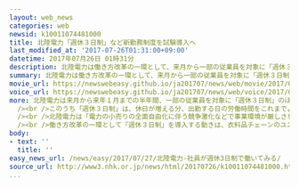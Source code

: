 ```yaml
---
layout: web_news
categories: web
newsid: k10011074481000
title: 北陸電力「週休３日制」など新勤務制度を試験導入へ
last_modified_at: '2017-07-26T01:31:00+09:00'
datetime: 2017年07月26日 01時31分
description: 北陸電力は働き方改革の一環として、来月から一部の従業員を対象に「週休３日制」などの新たな勤務制度を試験的に導入することになりました。
summary: 北陸電力は働き方改革の一環として、来月から一部の従業員を対象に「週休３日制」などの新たな勤務制度を試験的に導入することになりました。
movie_url: https://newswebeasy.github.io/ja201707/news/web/movie/2017/07/27/k10011074481000.mp4
voice_url: https://newswebeasy.github.io/ja201707/news/web/voice/2017/07/27/k10011074481000.mp3
more: 北陸電力は来月から来年１月までの半年間、一部の従業員を対象に「週休３日制」のほか、仕事を終えて退勤してから次の日に仕事を始めるまでに一定の時間を確保する「勤務間インターバル」などを盛り込んだ新たな勤務制度を試験的に導入することを決めました。<br
  /><br />このうち「週休３日制」は、休日が増える分、出勤する日の労働時間をこれまでより長くすることで、賃金と労働時間を確保するということです。対象となるのは各部署で５人から１０人ほどで、合わせて最大でおよそ１００人を見込んでいるということです。北陸電力は制度の効果を検証したうえで、早ければ来年４月にも正式に導入したいとしています。<br
  /><br />北陸電力は「電力の小売りの全面自由化に伴う競争激化などで事業環境が厳しさを増す中、これまで以上に作業効率を上げることが求められている。新たな制度で意識を改革し、総労働時間を短縮して働きやすい職場を目指したい」と話しています。<br
  /><br />働き方改革の一環として「週休３日制」を導入する動きは、衣料品チェーンのユニクロを展開する「ファーストリテイリング」が地域限定の正社員を対象におととし始めたほか、ＩＴ大手のヤフーがことし４月に育児や介護をしている従業員を対象に導入するなど、徐々に広がりはじめています。
body:
- text: ''
  title: ''
easy_news_url: /news/easy/2017/07/27/北陸電力-社員が週休3日制で働いてみる/
source_url: http://www3.nhk.or.jp/news/html/20170726/k10011074481000.html
...
```

